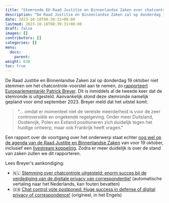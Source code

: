 ```yaml
---
title: "Stemronde EU Raad Justitie en Binnenlandse Zaken over chatcontrole opnieuw uitgesteld?"
description: "De Raad Justitie en Binnenlandse Zaken zal op donderdag 19 oktober niet stemmen om het chatcontrole-voorstel aan te nemen, zo rapporteert Europarlementariër Patrick Breyer."
date: 2023-10-18T08:39:31+00:00
lastmod: 2023-10-18T08:39:31+00:00
draft: false
images: []
contributors: []
categories: []
menu:
  docs:
    parent: 
weight: 630
toc: true
---
```


De Raad Justitie en Binnenlandse Zaken zal op donderdag 19 oktober niet stemmen om het chatcontrole-voorstel aan te nemen, zo [rapporteert Europarlementariër Patrick Breyer](https://www.patrick-breyer.de/en/chat-control-vote-postponed-huge-success-in-defense-of-digital-privacy-of-correspondence/).
Dit is inmiddels al de tweede keer dat de stemronde is uitgesteld. Aanvankelijk stond deze stemronde namelijk gepland voor eind september  2023. Breyer meld dat het uitstel komt:

> "... omdat er momenteel niet de vereiste meerderheid is voor de zeer controversiële en ongekende regelgeving. Onder meer Duitsland, Oostenrijk, Polen en Estland positioneren zich duidelijk tegen het huidige ontwerp, maar ook Frankrijk heeft vragen." 

Een rapport over de voortgang over het onderwerp staat echter [nog wel op de agenda van de Raad Justitie en Binnenlandse Zaken](https://www.consilium.europa.eu/nl/meetings/jha/2023/10/19-20/) van voor 19 oktober, inclusief een [livestream koppeling](https://video.consilium.europa.eu/event/en/27100). Zodra er meer duidelijk is over de stand van zaken zullen we dit rapporteren.

Lees Breyer's aankondiging:
- 🇳🇱 [Stemming over chatcontrole uitgesteld: enorm succes bij de verdediging van de digitale privacy van correspondentie!](https://www-patrick--breyer-de.translate.goog/en/chat-control-vote-postponed-huge-success-in-defense-of-digital-privacy-of-correspondence/?_x_tr_sl=en&_x_tr_tl=nl) (automatische vertaling naar het Nederlands, kan fouten bevatten)
- 🇬🇧 [Chat control vote postponed: Huge success in defense of digital privacy of correspondence!](https://www.patrick-breyer.de/en/chat-control-vote-postponed-huge-success-in-defense-of-digital-privacy-of-correspondence/) (origineel, in het Engels)
